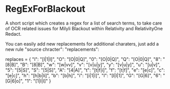 # RegExForBlackout
A short script which creates a regex for a list of search terms, to take care of OCR related issues for Milyli Blackout within Relativity and RelativityOne Redact. 

You can easily add new replacements for additional charaters, just add a new rule "source chracter": "replacements": 

 replaces = {   "l": "[l|1|I]",
                "O": "[O|0|Q]",
                "0": "[O|0|Q]",
                "Q": "[O|0|Q]",
                "8": "[8|B]",
                "B": "[8|B]",
                "w": "[w|vv]",
                "v": "[v|u|y]",
                "y": "[v|u|y]",
                "u": "[u|v]",
                "5": "[5|S]",
                "S": "[5|S]",
                "A": "[4|A]",
                "t": "[t|f|i]",
                "f": "[t|f]",
                "e": "[e|c]",
                "c": "[e|c]",
                "h": "[h|b|li]",
                "b": "[b|h]",
                "i": "[i|1|l]",
                "I": "[I|l|1]",
                "G": "[G|6]",
                "6": "[G|6|o]",
                "1": "[1|I|l]"
                }
